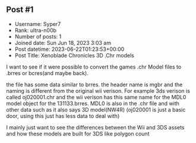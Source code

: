 ## Post #1
- Username: Syper7
- Rank: ultra-n00b
- Number of posts: 1
- Joined date: Sun Jun 18, 2023 3:03 am
- Post datetime: 2023-06-22T01:23:53+00:00
- Post Title: Xenoblade Chronicles 3D .Chr models

I want to see if it were possible to convert the games .chr Model files to .brres or bcres(and maybe back).

the file has some data similar to brres.
the header name is mgbr and the naming is different from the original wii verison.
For example 3ds verison is called oj020001.chr and the wii verison has this same name for the MDL0 model object for the 131133.brres.
MDL0 is also in the .chr file and with other data such as it also says 3D model(NW4R)
(oj020001 is just a basic door, using this just has less data to deal with)

I mainly just want to see the differences between the Wii and 3DS assets and how these models are built for 3DS like polygon count

